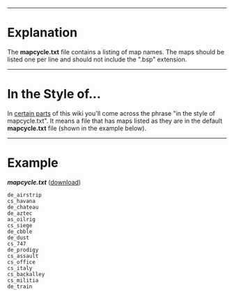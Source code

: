 
---

# Explanation #

The **mapcycle.txt** file contains a listing of map names. The maps should be listed one per line and should not include the ".bsp" extension.
<br />

---

# In the Style of... #

In [certain parts](http://code.google.com/p/amxx-plugin-galileo/w/list?can=2&q=in+the+style+of+mapcycle.txt) of this wiki you'll come across the phrase "in the style of mapcycle.txt". It means a file that has maps listed as they are in the default **mapcycle.txt** file (shown in the example below).
<br />

---

# Example #

_**mapcycle.txt**_ ([download](http://amxx-plugin-galileo.googlecode.com/files/mapcycle.txt))
```
de_airstrip
cs_havana
de_chateau
de_aztec
as_oilrig
cs_siege
de_cbble
de_dust
cs_747
de_prodigy
cs_assault
cs_office
cs_italy
cs_backalley
cs_militia
de_train
```